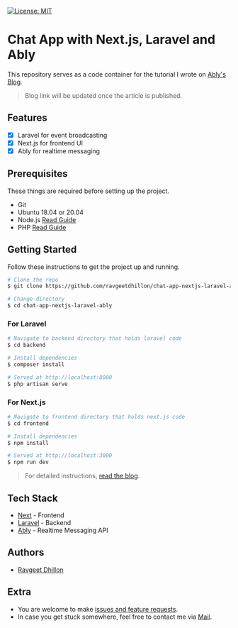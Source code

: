 [![License: MIT](https://img.shields.io/badge/License-MIT-yellow.svg)](https://opensource.org/licenses/MIT)

# Chat App with Next.js, Laravel and Ably

This repository serves as a code container for the tutorial I wrote on [Ably's Blog](#todo).

> Blog link will be updated once the article is published.

## Features

- [x] Laravel for event broadcasting
- [x] Next.js for frontend UI
- [x] Ably for realtime messaging

## Prerequisites

These things are required before setting up the project.

- Git
- Ubuntu 18.04 or 20.04
- Node.js [Read Guide](https://www.digitalocean.com/community/tutorials/how-to-install-node-js-on-ubuntu-20-04)
- PHP [Read Guide](https://www.digitalocean.com/community/tutorials/how-to-install-linux-apache-mysql-php-lamp-stack-on-ubuntu-20-04)

## Getting Started

Follow these instructions to get the project up and running.

```bash
# Clone the repo
$ git clone https://github.com/ravgeetdhillon/chat-app-nextjs-laravel-ably.git

# Change directory
$ cd chat-app-nextjs-laravel-ably
```

### For Laravel

```bash
# Navigate to backend directory that holds laravel code
$ cd backend

# Install dependencies
$ composer install

# Served at http://localhost:8000
$ php artisan serve
```

### For Next.js

```bash
# Navigate to frontend directory that holds next.js code
$ cd frontend

# Install dependencies
$ npm install

# Served at http://localhost:3000
$ npm run dev
```

> For detailed instructions, [read the blog](#todo).

## Tech Stack

* [Next](https://nextjs.org) - Frontend
* [Laravel](https://laravel.com) - Backend
* [Ably](https://ably.com) - Realtime Messaging API

## Authors

- [Ravgeet Dhillon](https://github.com/ravgeetdhillon)

## Extra

- You are welcome to make [issues and feature requests](https://github.com/ravgeetdhillon/chat-app-nextjs-laravel-ably/issues).
- In case you get stuck somewhere, feel free to contact me via [Mail](mailto:ravgeetdhillon@gmail.com).
